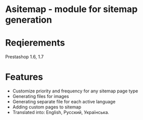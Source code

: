 # Asitemap - module for sitemap generation

# Reqierements 
Prestashop 1.6, 1.7

# Features
 - Customize priority and frequency for any sitemap page type 
 - Generating files for images
 - Generating separate file for each active language 
 - Adding custom pages to sitemap
 - Translated into: English, Русский, Українська.
